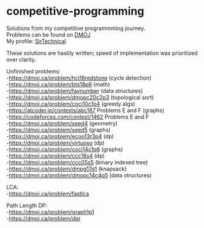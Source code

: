 # competitive-programming
Solutions from my competitive programmming journey. <br/>
Problems can be found on <a href="https://dmoj.ca/">DMOJ</a> <br/>
My profile: <a href="https://dmoj.ca/user/SirTechnical">SirTechnical</a>

These solutions are hastily written; speed of implementation was prioritized over clarity. 

Unfinished problems: <br/>
-https://dmoj.ca/problem/hci16redstone (cycle detection) <br/>
-https://dmoj.ca/problem/bts18p6 (math) <br/>
-https://dmoj.ca/problem/favnumber (data structures) <br/>
-https://dmoj.ca/problem/dmopc20c2p3 (topological sort) <br/>
-https://dmoj.ca/problem/coci10c1p4 (greedy algs) <br/>
-https://atcoder.jp/contests/abc187 Problems E and F (graphs) <br/>
-https://codeforces.com/contest/1462 Problems E and F <br/>
-https://dmoj.ca/problem/seed4 (geometry) <br/>
-https://dmoj.ca/problem/seed5 (graphs) <br/>
-https://dmoj.ca/problem/ecoo13r3p4 (dp) <br/>
-https://dmoj.ca/problem/virtuoso (dp) <br/>
-https://dmoj.ca/problem/coci14c1p6 (graphs) <br/>
-https://dmoj.ca/problem/ccc18s4 (dp) <br/>
-https://dmoj.ca/problem/ccc05s5 (binary indexed tree) <br/>
-https://dmoj.ca/problem/dmpg17g1 (knapsack) <br/>
-https://dmoj.ca/problem/dmopc14c4p5 (data structures) <br/>

LCA: <br/>
-https://dmoj.ca/problem/fastlca <br/>

Path Length DP: <br/>
-https://dmoj.ca/problem/graph1p1 <br/>
-https://dmoj.ca/problem/dpr <br/>





